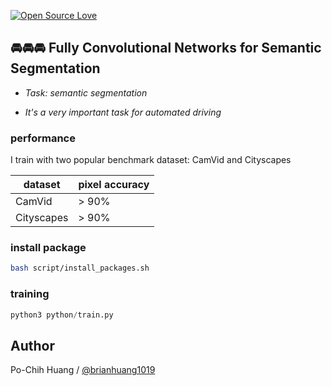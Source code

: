 [![Open Source Love](https://badges.frapsoft.com/os/v1/open-source-150x25.png?v=103)](https://github.com/ellerbrock/open-source-badges/)

## 🚘🚘🚘 Fully Convolutional Networks for Semantic Segmentation


- *Task: semantic segmentation*

- *It's a very important task for automated driving*

### performance
I train with two popular benchmark dataset: CamVid and Cityscapes

|dataset|pixel accuracy|
|---|---
|CamVid|> 90%
|Cityscapes|> 90%

### install package
```bash
bash script/install_packages.sh
```

### training
```python
python3 python/train.py
```

## Author
Po-Chih Huang / [@brianhuang1019](http://brianhuang1019.github.io/)
